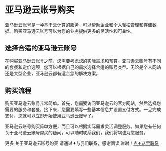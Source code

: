 # 亚马逊云账号购买

亚马逊云账号是一种基于云计算的服务，可以帮助企业和个人轻松管理和存储数据。购买亚马逊云账号可以为您的业务提供更多的灵活性和可靠性。

## 选择合适的亚马逊云账号
在购买亚马逊云账号之前，您需要考虑您的实际需求和预算。亚马逊云账号有不同的套餐和定价选项，您可以根据自己的需求选择合适的账号类型。无论是个人网站还是大型企业，亚马逊云都有适合您的解决方案。

## 购买流程
购买亚马逊云账号非常简单。首先，您需要访问亚马逊云的官方网站，然后选择您需要的服务和套餐。接下来，您需要填写一些基本信息并设置支付方式。一旦完成支付，您就可以立即开始使用亚马逊云账号了。

亚马逊云账号购买简单方便，而且可以根据实际需求灵活调整服务。如果您有任何关于亚马逊云账号购买的疑问，可以随时联系我们，我们将竭诚为您服务。

更多 关于亚马逊云账号购买 请通过✈与我们联系，感谢阅读,谢谢！[点✈这里联系](https://b.k02.cc)